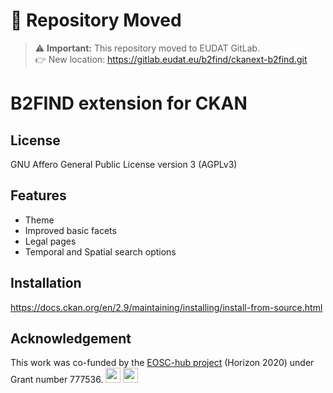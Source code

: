 # 🚨 Repository Moved

> ⚠️ **Important:** This repository moved to EUDAT GitLab.  
> 👉 New location: https://gitlab.eudat.eu/b2find/ckanext-b2find.git

# B2FIND extension for CKAN

## License
GNU Affero General Public License version 3 (AGPLv3)

## Features
- Theme
- Improved basic facets
- Legal pages
- Temporal and Spatial search options

## Installation
https://docs.ckan.org/en/2.9/maintaining/installing/install-from-source.html

Acknowledgement
---------------

This work was co-funded by the [EOSC-hub project](http://eosc-hub.eu/) (Horizon 2020) under Grant number 777536.
<img src="https://wiki.eosc-hub.eu/download/attachments/1867786/eu%20logo.jpeg?version=1&modificationDate=1459256840098&api=v2" height="24">
<img src="https://wiki.eosc-hub.eu/download/attachments/18973612/eosc-hub-web.png?version=1&modificationDate=1516099993132&api=v2" height="24">
